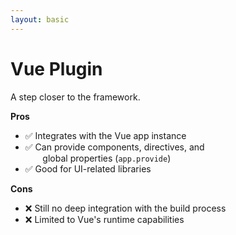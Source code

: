 ```yaml
---
layout: basic
---
```


<h1>
    <logos:vue class="baseColor mr-2" />Vue Plugin
</h1>

<div v-click class="my-7">
    A step closer to the framework.
</div>

<div class="flex justify-between">

<div class="w-[47%]">

<VClicks>

**Pros**

- ✅ Integrates with the Vue app instance
- ✅ Can provide components, directives, and<br>
  &nbsp;&nbsp;&nbsp;&nbsp;&nbsp;&nbsp;&nbsp;global properties (`app.provide`)
- ✅ Good for UI-related libraries

</VClicks>

</div>

<div class="w-[47%]">

<VClicks>

**Cons**

- ❌ Still no deep integration with the build process
- ❌ Limited to Vue's runtime capabilities

</VClicks>

</div>

</div>

<!--
- Okay, so a pure JS/TS Library is not enough. What if we make it a Vue plugin?
- This is much better for anything that needs to interact with Vue itself. We can register global components, add custom directives, or inject helpers available in every component.
- Many UI libraries like Vuetify or PrimeVue are essentially Vue plugins.
- But for our GLTF problem, we're still stuck. A Vue plugin operates at *runtime*. It's executed when your Vue application starts in the browser. Our type generation needs to happen at *build time*.
- So, a Vue plugin alone doesn't solve our core issue, but it's a good tool for other kinds of problems.
-->
